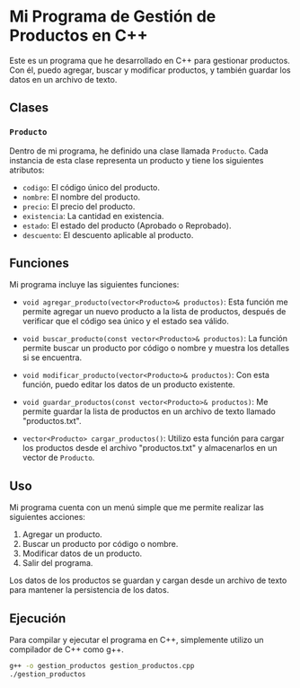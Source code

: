# Mi Programa de Gestión de Productos en C++

Este es un programa que he desarrollado en C++ para gestionar productos. Con él, puedo agregar, buscar y modificar productos, y también guardar los datos en un archivo de texto.

## Clases

### `Producto`

Dentro de mi programa, he definido una clase llamada `Producto`. Cada instancia de esta clase representa un producto y tiene los siguientes atributos:
- `codigo`: El código único del producto.
- `nombre`: El nombre del producto.
- `precio`: El precio del producto.
- `existencia`: La cantidad en existencia.
- `estado`: El estado del producto (Aprobado o Reprobado).
- `descuento`: El descuento aplicable al producto.

## Funciones

Mi programa incluye las siguientes funciones:

- `void agregar_producto(vector<Producto>& productos)`: Esta función me permite agregar un nuevo producto a la lista de productos, después de verificar que el código sea único y el estado sea válido.

- `void buscar_producto(const vector<Producto>& productos)`: La función permite buscar un producto por código o nombre y muestra los detalles si se encuentra.

- `void modificar_producto(vector<Producto>& productos)`: Con esta función, puedo editar los datos de un producto existente.

- `void guardar_productos(const vector<Producto>& productos)`: Me permite guardar la lista de productos en un archivo de texto llamado "productos.txt".

- `vector<Producto> cargar_productos()`: Utilizo esta función para cargar los productos desde el archivo "productos.txt" y almacenarlos en un vector de `Producto`.

## Uso

Mi programa cuenta con un menú simple que me permite realizar las siguientes acciones:
1. Agregar un producto.
2. Buscar un producto por código o nombre.
3. Modificar datos de un producto.
4. Salir del programa.

Los datos de los productos se guardan y cargan desde un archivo de texto para mantener la persistencia de los datos.

## Ejecución

Para compilar y ejecutar el programa en C++, simplemente utilizo un compilador de C++ como g++.

```bash
g++ -o gestion_productos gestion_productos.cpp
./gestion_productos
